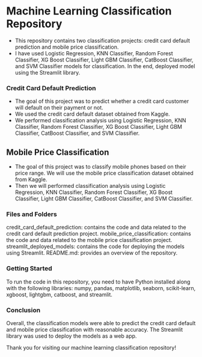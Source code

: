 # Machine Learning Classification Repository
* This repository contains two classification projects: credit card default prediction and mobile price classification.
*  I have used Logistic Regression, KNN Classifier, Random Forest Classifier, XG Boost Classifier, Light GBM Classifier, CatBoost Classifier, and SVM Classifier models for classification. In the end, deployed model using the Streamlit library.

### Credit Card Default Prediction
* The goal of this project was to predict whether a credit card customer will default on their payment or not.
*  We used the credit card default dataset obtained from Kaggle.
*  We performed classification analysis using Logistic Regression, KNN Classifier, Random Forest Classifier, XG Boost Classifier, Light GBM Classifier, CatBoost Classifier, and SVM Classifier.

## Mobile Price Classification
* The goal of this project was to classify mobile phones based on their price range. We will use the mobile price classification dataset obtained from Kaggle.
* Then we will performed classification analysis using Logistic Regression, KNN Classifier, Random Forest Classifier, XG Boost Classifier, Light GBM Classifier, CatBoost Classifier, and SVM Classifier.

### Files and Folders
credit_card_default_prediction: contains the code and data related to the credit card default prediction project.
mobile_price_classification: contains the code and data related to the mobile price classification project.
streamlit_deployed_models: contains the code for deploying the models using Streamlit.
README.md: provides an overview of the repository.
### Getting Started
To run the code in this repository, you need to have Python installed along with the following libraries: numpy, pandas, matplotlib, seaborn, scikit-learn, xgboost, lightgbm, catboost, and streamlit.

### Conclusion
Overall, the classification models were able to predict the credit card default and mobile price classification with reasonable accuracy. The Streamlit library was used to deploy the models as a web app.

Thank you for visiting our machine learning classification repository!
